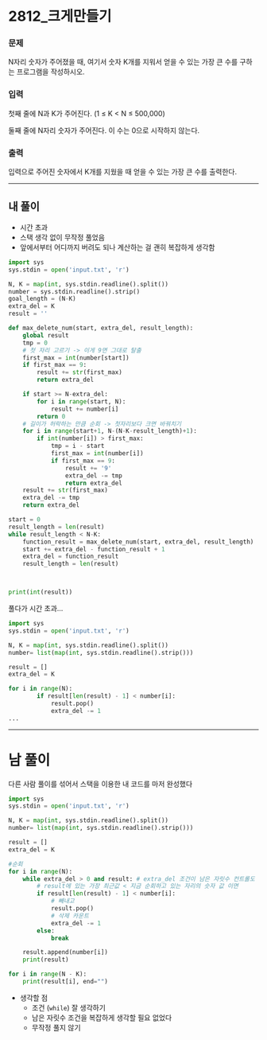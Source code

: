 # 2812_크게만들기

### 문제

N자리 숫자가 주어졌을 때, 여기서 숫자 K개를 지워서 얻을 수 있는 가장 큰 수를 구하는 프로그램을 작성하시오.

### 입력

첫째 줄에 N과 K가 주어진다. (1 ≤ K < N ≤ 500,000)

둘째 줄에 N자리 숫자가 주어진다. 이 수는 0으로 시작하지 않는다.

### 출력

입력으로 주어진 숫자에서 K개를 지웠을 때 얻을 수 있는 가장 큰 수를 출력한다.

---

## 내 풀이

- 시간 초과
- 스택 생각 없이 무작정 풀었음
- 앞에서부터 어디까지 버려도 되나 계산하는 걸 괜히 복잡하게 생각함

```python
import sys
sys.stdin = open('input.txt', 'r')

N, K = map(int, sys.stdin.readline().split())
number = sys.stdin.readline().strip()
goal_length = (N-K)
extra_del = K
result = ''

def max_delete_num(start, extra_del, result_length):
    global result
    tmp = 0
    # 첫 자리 고르기 -> 이게 9면 그대로 탈출
    first_max = int(number[start])
    if first_max == 9:
        result += str(first_max)
        return extra_del

    if start >= N-extra_del:
        for i in range(start, N):
            result += number[i]
        return 0
    # 길이가 허락하는 만큼 순회 -> 첫자리보다 크면 바꿔치기
    for i in range(start+1, N-(N-K-result_length)+1):
        if int(number[i]) > first_max:
            tmp = i - start
            first_max = int(number[i])
            if first_max == 9:
                result += '9'
                extra_del -= tmp
                return extra_del
    result += str(first_max)
    extra_del -= tmp
    return extra_del

start = 0
result_length = len(result)
while result_length < N-K:
    function_result = max_delete_num(start, extra_del, result_length)
    start += extra_del - function_result + 1
    extra_del = function_result
    result_length = len(result)



print(int(result))


```
풀다가 시간 초과...

```python
import sys
sys.stdin = open('input.txt', 'r')

N, K = map(int, sys.stdin.readline().split())
number= list(map(int, sys.stdin.readline().strip()))

result = []
extra_del = K

for i in range(N):
        if result[len(result) - 1] < number[i]:
            result.pop()
            extra_del -= 1
...
```

----

# 남 풀이

다른 사람 풀이를 섞어서 스택을 이용한 내 코드를 마저 완성했다

```python
import sys
sys.stdin = open('input.txt', 'r')

N, K = map(int, sys.stdin.readline().split())
number= list(map(int, sys.stdin.readline().strip()))

result = []
extra_del = K

#순회
for i in range(N):
    while extra_del > 0 and result: # extra_del 조건이 남은 자릿수 컨트롤도 같이 해줌
        # result에 있는 가장 최근값 < 지금 순회하고 있는 자리의 숫자 값 이면
        if result[len(result) - 1] < number[i]:
            # 빼내고
            result.pop()
            # 삭제 카운트
            extra_del -= 1
        else:
            break

    result.append(number[i])
    print(result)

for i in range(N - K):
    print(result[i], end="")
```

- 생각할 점
  - 조건 (`while`) 잘 생각하기
  - 남은 자릿수 조건을 복잡하게 생각할 필요 없었다
  - 무작정 풀지 않기
